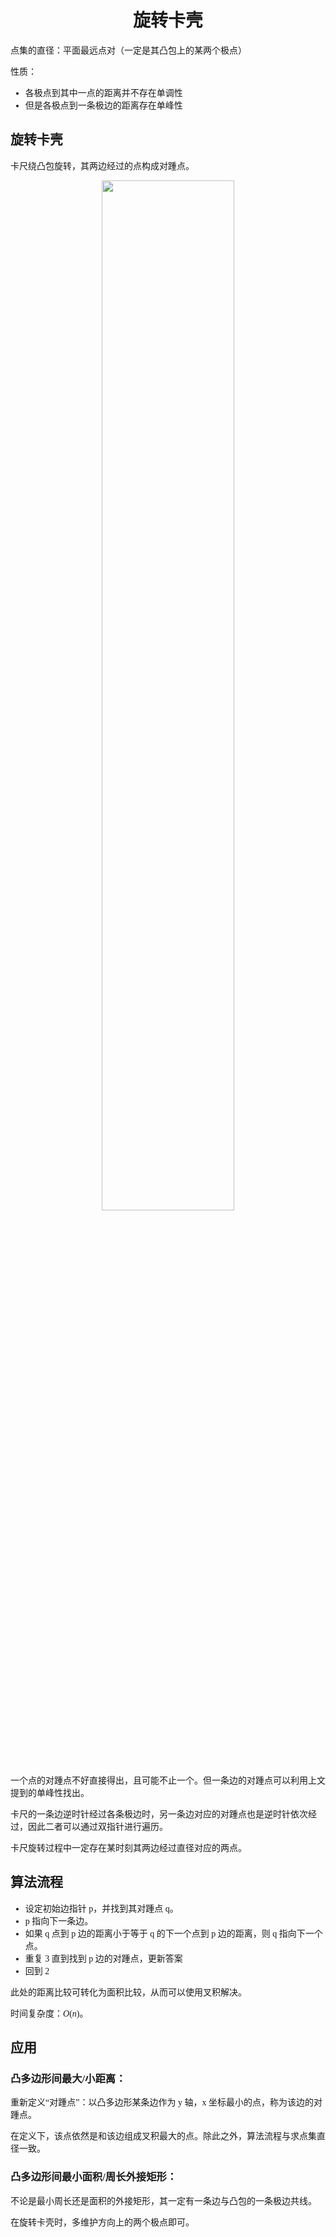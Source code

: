 <style>
 body {
  font-family: "楷体"
}
</style>

<h1><center>旋转卡壳</center></h1>

​点集的直径：平面最远点对（一定是其凸包上的某两个极点）

​性质：

- 各极点到其中一点的距离并不存在单调性
- 但是各极点到一条极边的距离存在单峰性

## 旋转卡壳

​卡尺绕凸包旋转，其两边经过的点构成对踵点。

<center><img src="/旋转卡壳1.gif" alt="" width="65%"></center>

​一个点的对踵点不好直接得出，且可能不止一个。但一条边的对踵点可以利用上文提到的单峰性找出。

​卡尺的一条边逆时针经过各条极边时，另一条边对应的对踵点也是逆时针依次经过，因此二者可以通过双指针进行遍历。

​卡尺旋转过程中一定存在某时刻其两边经过直径对应的两点。

## 算法流程

- 设定初始边指针 p，并找到其对踵点 q。
- p 指向下一条边。
- 如果 q 点到 p 边的距离小于等于 q 的下一个点到 p 边的距离，则 q 指向下一个点。
- 重复 3 直到找到 p 边的对踵点，更新答案
- 回到 2

​此处的距离比较可转化为面积比较，从而可以使用叉积解决。

​时间复杂度：$O(n)$。

## 应用

### 凸多边形间最大/小距离：

​重新定义“对踵点”：以凸多边形某条边作为 y 轴，x 坐标最小的点，称为该边的对踵点。

​在定义下，该点依然是和该边组成叉积最大的点。除此之外，算法流程与求点集直径一致。

### 凸多边形间最小面积/周长外接矩形：

​不论是最小周长还是面积的外接矩形，其一定有一条边与凸包的一条极边共线。

​在旋转卡壳时，多维护方向上的两个极点即可。
